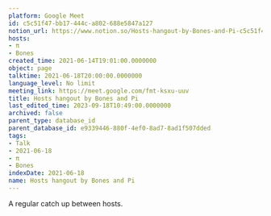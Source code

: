 ```yaml
---
platform: Google Meet
id: c5c51f47-bb17-444c-a802-688e5847a127
notion_url: https://www.notion.so/Hosts-hangout-by-Bones-and-Pi-c5c51f47bb17444ca802688e5847a127
hosts:
- π
- Bones
created_time: 2021-06-14T19:01:00.0000000
object: page
talktime: 2021-06-18T20:00:00.0000000
language_level: No limit
meeting_link: https://meet.google.com/fmt-ksxu-uuv
title: Hosts hangout by Bones and Pi
last_edited_time: 2023-09-18T10:49:00.0000000
archived: false
parent_type: database_id
parent_database_id: e9339446-880f-4ef0-8ad7-8ad1f507dded
tags:
- Talk
- 2021-06-18
- π
- Bones
indexDate: 2021-06-18
name: Hosts hangout by Bones and Pi
---
```


A regular catch up between hosts.


